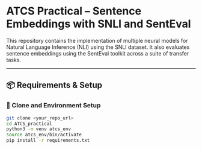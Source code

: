 # ATCS Practical – Sentence Embeddings with SNLI and SentEval

This repository contains the implementation of multiple neural models for Natural Language Inference (NLI) using the SNLI dataset. It also evaluates sentence embeddings using the SentEval toolkit across a suite of transfer tasks.

---

## 📦 Requirements & Setup

### 📁 Clone and Environment Setup

```bash
git clone <your_repo_url>
cd ATCS_practical
python3 -m venv atcs_env
source atcs_env/bin/activate
pip install -r requirements.txt

